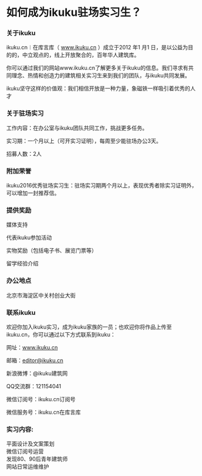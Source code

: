 # 如何成为ikuku驻场实习生？  

### 关于ikuku

ikuku.cn︱在库言库（ www.ikuku.cn ）成立于2012 年1 月1 日，是以公益为目的的，中立观点的，线上开放聚合的，百年华人建筑库。

你可以通过我们的网站www.ikuku.cn了解更多关于ikuku的信息。我们寻求有共同理念、热情和创造力的建筑相关实习生来到我们的团队，与ikuku共同发展。

ikuku坚守这样的价值观：我们相信开放是一种力量，象磁铁一样吸引着优秀的人才

### 关于驻场实习

工作内容：在办公室与ikuku团队共同工作，挑战更多任务。

实习期：一个月以上（可开实习证明），每周至少能驻场办公3天。

招募人数：2人

### 附加荣誉

ikuku2016优秀驻场实习生：驻场实习期两个月以上，表现优秀者除实习证明外，可以增加一封推荐信。

### 提供奖励

媒体支持

代表ikuku参加活动

实物奖励（包括电子书、展览门票等）

留学经验介绍

### 办公地点

北京市海淀区中关村创业大街

### 联系ikuku

欢迎你加入ikuku实习，成为ikuku家族的一员；也欢迎你将作品上传至ikuku.cn，你可以通过以下方式联系到ikuku：

网址：www.ikuku.cn

邮箱：editor@ikuku.cn

新浪微博：@ikuku建筑网

QQ交流群：121154041

微信订阅号：ikuku.cn订阅号  

微信服务号：ikuku.cn在库言库  

### 实习内容: 
平面设计及文案策划  
微信订阅号运营  
发现80、90后青年建筑师  
网站日常运维维护  